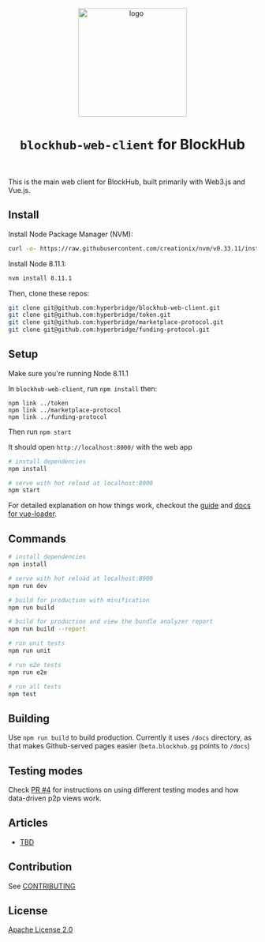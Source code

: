 <div align="center">
  <a href="https://hyperbridge.org/"><img src="https://hyperbridge.org/img/blockhub-logotype-color.svg" width="220" alt="logo"></a>

  <h1><code>blockhub-web-client</code> for BlockHub</h1>
</div>
<br>

This is the main web client for BlockHub, built primarily with Web3.js and Vue.js.

## Install

Install Node Package Manager (NVM): 

```bash
curl -o- https://raw.githubusercontent.com/creationix/nvm/v0.33.11/install.sh | bash
```

Install Node 8.11.1: 

```bash
nvm install 8.11.1
```

Then, clone these repos:

```bash
git clone git@github.com:hyperbridge/blockhub-web-client.git
git clone git@github.com:hyperbridge/token.git
git clone git@github.com:hyperbridge/marketplace-protocol.git
git clone git@github.com:hyperbridge/funding-protocol.git
```


## Setup

Make sure you're running Node 8.11.1

In `blockhub-web-client`, run `npm install` then:
```
npm link ../token
npm link ../marketplace-protocol
npm link ../funding-protocol
```

Then run `npm start`

It should open `http://localhost:8000/` with the web app


```bash
# install dependencies
npm install

# serve with hot reload at localhost:8000
npm start

```

For detailed explanation on how things work, checkout the [guide](http://vuejs-templates.github.io/webpack/) and [docs for vue-loader](http://vuejs.github.io/vue-loader).

## Commands

```bash
# install dependencies
npm install

# serve with hot reload at localhost:8000
npm run dev

# build for production with minification
npm run build

# build for production and view the bundle analyzer report
npm run build --report

# run unit tests
npm run unit

# run e2e tests
npm run e2e

# run all tests
npm test
```

## Building

Use `npm run build` to build production. Currently it uses `/docs` directory, as that makes Github-served pages easier (`beta.blockhub.gg` points to `/docs`)

## Testing modes

Check [PR #4](https://github.com/hyperbridge/blockhub-web-client/pull/4) for instructions on using different testing modes and how data-driven p2p views work.

## Articles

* [TBD](docs/tbd.md)

## Contribution

See [CONTRIBUTING](CONTRIBUTING.md)

## License

[Apache License 2.0](LICENSE.md)